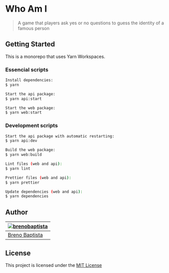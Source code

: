 # Who Am I

> A game that players ask yes or no questions to guess the identity of a famous person

## Getting Started

This is a monorepo that uses Yarn Workspaces.

### Essencial scripts

```sh
Install dependencies:
$ yarn

Start the api package:
$ yarn api:start

Start the web package:
$ yarn web:start
```

### Development scripts

```sh
Start the api package with automatic restarting:
$ yarn api:dev

Build the web package:
$ yarn web:build

Lint files (web and api):
$ yarn lint

Prettier files (web and api):
$ yarn prettier

Update dependencies (web and api):
$ yarn dependencies
```

## Author

| [![brenobaptista](https://avatars1.githubusercontent.com/u/47641641?s=120&v=4)](https://github.com/brenobaptista) |
| ----------------------------------------------------------------------------------------------------------------- |
| [Breno Baptista](https://github.com/brenobaptista)                                                                |

## License

This project is licensed under the [MIT License](/LICENSE)
